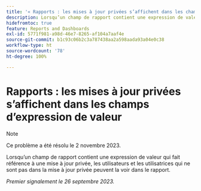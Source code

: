 ```yaml
---
title: '« Rapports : les mises à jour privées s’affichent dans les champs d’expression de valeur »'
description: Lorsqu’un champ de rapport contient une expression de valeur qui fait référence à une mise à jour privée, les utilisateurs et les utilisatrices qui ne sont pas dans la mise à jour privée peuvent la voir dans le rapport.
hidefromtoc: true
feature: Reports and Dashboards
exl-id: 5771f981-a98d-46e7-8265-af104a7aaf4e
source-git-commit: b1c93c06b2c3a787438aa2a598aada93a04e0c38
workflow-type: ht
source-wordcount: '78'
ht-degree: 100%

---
```


# Rapports : les mises à jour privées s’affichent dans les champs d’expression de valeur

>[!NOTE]
>
>Ce problème a été résolu le 2 novembre 2023.

Lorsqu’un champ de rapport contient une expression de valeur qui fait référence à une mise à jour privée, les utilisateurs et les utilisatrices qui ne sont pas dans la mise à jour privée peuvent la voir dans le rapport.

_Premier signalement le 26 septembre 2023._

